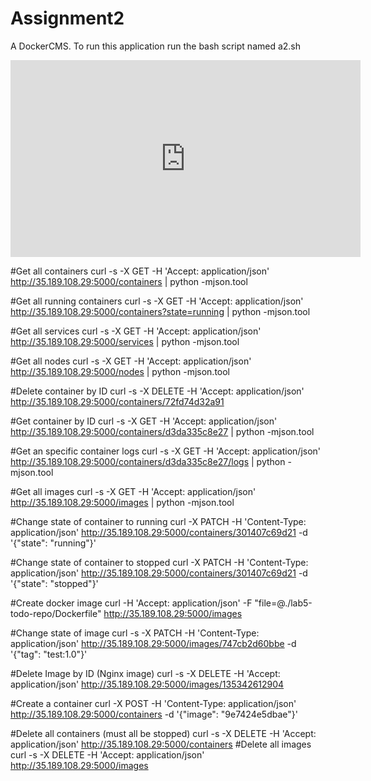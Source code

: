 # Assignment2
A DockerCMS.
To run this application run the bash script named a2.sh

<iframe width="560" height="315" src="https://www.youtube.com/embed/QKVt7N_XpYg" frameborder="0" allowfullscreen></iframe>


#Get all containers
curl -s -X GET -H 'Accept: application/json' http://35.189.108.29:5000/containers | python -mjson.tool

#Get all running containers
curl -s -X GET -H 'Accept: application/json' http://35.189.108.29:5000/containers?state=running | python -mjson.tool

#Get all services 
curl -s -X GET -H 'Accept: application/json' http://35.189.108.29:5000/services | python -mjson.tool

#Get all nodes
curl -s -X GET -H 'Accept: application/json' http://35.189.108.29:5000/nodes | python -mjson.tool

#Delete container by ID
curl -s -X DELETE -H 'Accept: application/json' http://35.189.108.29:5000/containers/72fd74d32a91

#Get container by ID
curl -s -X GET -H 'Accept: application/json' http://35.189.108.29:5000/containers/d3da335c8e27 | python -mjson.tool

#Get an specific container logs
curl -s -X GET -H 'Accept: application/json' http://35.189.108.29:5000/containers/d3da335c8e27/logs | python -mjson.tool

#Get all images
curl -s -X GET -H 'Accept: application/json' http://35.189.108.29:5000/images | python -mjson.tool

#Change state of container to running
curl -X PATCH -H 'Content-Type: application/json' http://35.189.108.29:5000/containers/301407c69d21 -d '{"state": "running"}'  

#Change state of container to stopped
curl -X PATCH -H 'Content-Type: application/json' http://35.189.108.29:5000/containers/301407c69d21 -d '{"state": "stopped"}' 

#Create docker image
curl -H 'Accept: application/json' -F "file=@./lab5-todo-repo/Dockerfile" http://35.189.108.29:5000/images

#Change state of image
curl -s -X PATCH -H 'Content-Type: application/json' http://35.189.108.29:5000/images/747cb2d60bbe -d '{"tag": "test:1.0"}'  

#Delete Image by ID (Nginx image)
curl -s -X DELETE -H 'Accept: application/json'  http://35.189.108.29:5000/images/135342612904  

#Create a container
 curl -X POST -H 'Content-Type: application/json' http://35.189.108.29:5000/containers -d '{"image": "9e7424e5dbae"}'

#Delete all containers (must all be stopped)
curl -s -X DELETE -H 'Accept: application/json' http://35.189.108.29:5000/containers 
#Delete all images
curl -s -X DELETE -H 'Accept: application/json' http://35.189.108.29:5000/images
